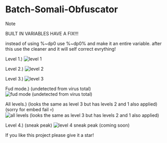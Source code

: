 # Batch-Somali-Obfuscator

Note

BUILT IN VARIABLES HAVE A FIX!!!

instead of using %~dp0 use %~dp0% and make it an entire variable.
after this use the cleaner and it will self correct evrything!

Level 1.)
![level 1](https://i.imgur.com/g6XpRIj.png)

Level 2.)
![level 2](https://i.imgur.com/aQQe5wE.png)

Level 3.)
![level 3](https://i.imgur.com/nVsqpmm.png)

Fud mode.) (undetected from virus total)
![fud mode (undetected from virus total)](https://i.imgur.com/0gy7szh.png)

All levels.) (looks the same as level 3 but has levels 2 and 1 also applied) (sorry for embed fail 💀)
![all levels (looks the same as level 3 but has levels 2 and 1 also applied)](https://i.imgur.com/g2vvIwo.jpeg)

Level 4.) (sneak peak)
![level 4 sneak peak (coming soon)](https://i.imgur.com/PzmHc35.png)

If you like this project please give it a star!
